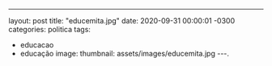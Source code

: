 ---
layout: post
title: "educemita.jpg"
date: 2020-09-31 00:00:01 -0300
categories: politica
tags:
- educacao
- educação
image: 
  thumbnail: assets/images/educemita.jpg
---.
